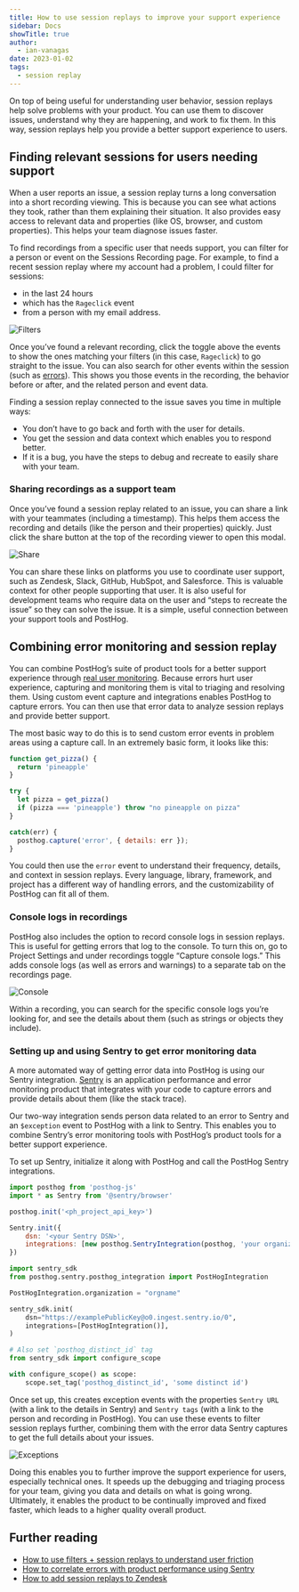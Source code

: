 ```yaml
---
title: How to use session replays to improve your support experience
sidebar: Docs
showTitle: true
author:
  - ian-vanagas
date: 2023-01-02
tags:
  - session replay
---
```


On top of being useful for understanding user behavior, session replays help solve problems with your product. You can use them to discover issues, understand why they are happening, and work to fix them. In this way, session replays help you provide a better support experience to users.

## Finding relevant sessions for users needing support

When a user reports an issue, a session replay turns a long conversation into a short recording viewing. This is because you can see what actions they took, rather than them explaining their situation. It also provides easy access to relevant data and properties (like OS, browser, and custom properties). This helps your team diagnose issues faster.

To find recordings from a specific user that needs support, you can filter for a person or event on the Sessions Recording page. For example, to find a recent session replay where my account had a problem, I could filter for sessions:
- in the last 24 hours 
- which has the `Rageclick` event
- from a person with my email address.

![Filters](https://res.cloudinary.com/dmukukwp6/image/upload/v1710055416/posthog.com/contents/images/tutorials/session-recordings-for-support/filter.png)

Once you’ve found a relevant recording, click the toggle above the events to show the ones matching your filters (in this case, `Rageclick`) to go straight to the issue. You can also search for other events within the session (such as [errors](/tutorials/sentry-plugin-tutorial)). This shows you those events in the recording, the behavior before or after, and the related person and event data.

Finding a session replay connected to the issue saves you time in multiple ways:
- You don’t have to go back and forth with the user for details.
- You get the session and data context which enables you to respond better.
- If it is a bug, you have the steps to debug and recreate to easily share with your team.

### Sharing recordings as a support team

Once you’ve found a session replay related to an issue, you can share a link with your teammates (including a timestamp). This helps them access the recording and details (like the person and their properties) quickly. Just click the share button at the top of the recording viewer to open this modal.

![Share](https://res.cloudinary.com/dmukukwp6/image/upload/v1710055416/posthog.com/contents/images/tutorials/session-recordings-for-support/share.png)

You can share these links on platforms you use to coordinate user support, such as Zendesk, Slack, GitHub, HubSpot, and Salesforce. This is valuable context for other people supporting that user. It is also useful for development teams who require data on the user and “steps to recreate the issue” so they can solve the issue. It is a simple, useful connection between your support tools and PostHog.

## Combining error monitoring and session replay

You can combine PostHog’s suite of product tools for a better support experience through [real user monitoring](/blog/real-user-monitoring). Because errors hurt user experience, capturing and monitoring them is vital to triaging and resolving them. Using custom event capture and integrations enables PostHog to capture errors. You can then use that error data to analyze session replays and provide better support.

The most basic way to do this is to send custom error events in problem areas using a capture call. In an extremely basic form, it looks like this:

```js
function get_pizza() {
  return 'pineapple'
}

try {
  let pizza = get_pizza()
  if (pizza === 'pineapple') throw "no pineapple on pizza"
}

catch(err) {
  posthog.capture('error', { details: err });
}
```

You could then use the `error` event to understand their frequency, details, and context in session replays. Every language, library, framework, and project has a different way of handling errors, and the customizability of PostHog can fit all of them.

### Console logs in recordings

PostHog also includes the option to record console logs in session replays. This is useful for getting errors that log to the console. To turn this on, go to Project Settings and under recordings toggle “Capture console logs.” This adds console logs (as well as errors and warnings) to a separate tab on the recordings page.

![Console](https://res.cloudinary.com/dmukukwp6/image/upload/v1710055416/posthog.com/contents/images/tutorials/session-recordings-for-support/console.png)

Within a recording, you can search for the specific console logs you’re looking for, and see the details about them (such as strings or objects they include).

### Setting up and using Sentry to get error monitoring data

A more automated way of getting error data into PostHog is using our Sentry integration. [Sentry](/blog/posthog-vs-sentry) is an application performance and error monitoring product that integrates with your code to capture errors and provide details about them (like the stack trace).

Our two-way integration sends person data related to an error to Sentry and an `$exception` event to PostHog with a link to Sentry. This enables you to combine Sentry’s error monitoring tools with PostHog’s product tools for a better support experience.

To set up Sentry, initialize it along with PostHog and call the PostHog Sentry integrations.

<MultiLanguage>

```js
import posthog from 'posthog-js'
import * as Sentry from '@sentry/browser'

posthog.init('<ph_project_api_key>')

Sentry.init({
    dsn: '<your Sentry DSN>',
    integrations: [new posthog.SentryIntegration(posthog, 'your organization', project-id)],
})
```

```python
import sentry_sdk
from posthog.sentry.posthog_integration import PostHogIntegration

PostHogIntegration.organization = "orgname"

sentry_sdk.init(
    dsn="https://examplePublicKey@o0.ingest.sentry.io/0",
    integrations=[PostHogIntegration()],
)

# Also set `posthog_distinct_id` tag
from sentry_sdk import configure_scope

with configure_scope() as scope:
    scope.set_tag('posthog_distinct_id', 'some distinct id')
```

</MultiLanguage>

Once set up, this creates exception events with the properties `Sentry URL` (with a link to the details in Sentry) and `Sentry tags` (with a link to the person and recording in PostHog). You can use these events to filter session replays further, combining them with the error data Sentry captures to get the full details about your issues.

![Exceptions](https://res.cloudinary.com/dmukukwp6/image/upload/v1710055416/posthog.com/contents/images/tutorials/session-recordings-for-support/exception.png)

Doing this enables you to further improve the support experience for users, especially technical ones. It speeds up the debugging and triaging process for your team, giving you data and details on what is going wrong. Ultimately, it enables the product to be continually improved and fixed faster, which leads to a higher quality overall product.

## Further reading

- [How to use filters + session replays to understand user friction](/tutorials/filter-session-recordings)
- [How to correlate errors with product performance using Sentry](/tutorials/sentry-plugin-tutorial)
- [How to add session replays to Zendesk](/tutorials/zendesk-session-replays)

<NewsletterForm />
